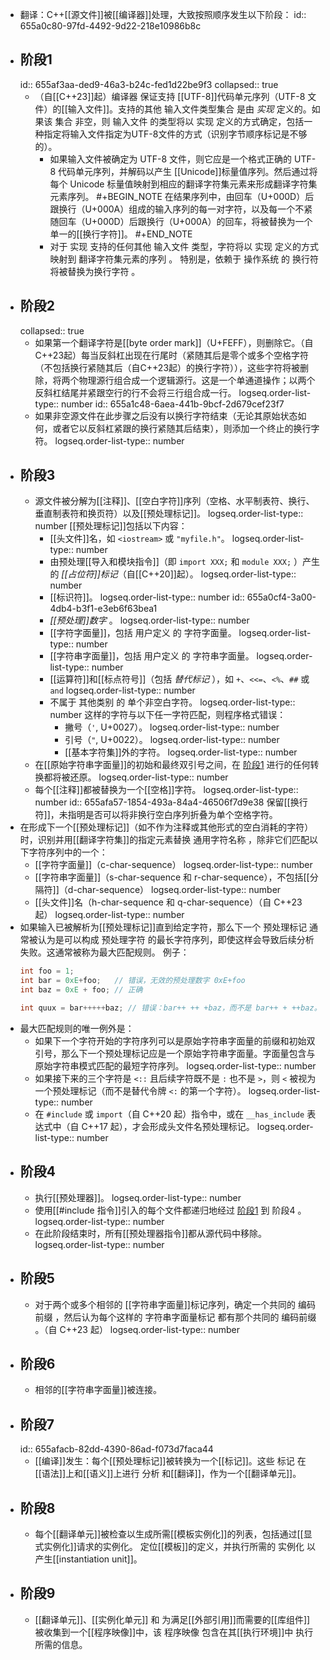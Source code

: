 - 翻译：C++[[源文件]]被[[编译器]]处理，大致按照顺序发生以下阶段：
  id:: 655a0c80-97fd-4492-9d22-218e10986b8c
- ## 阶段1
  id:: 655af3aa-ded9-46a3-b24c-fed1d22be9f3
  collapsed:: true
	- （自[[C++23]]起）编译器 保证支持 [[UTF-8]]代码单元序列（UTF-8 文件）的[[输入文件]]。支持的其他 输入文件类型集合 是由 *实现* 定义的。如果该 集合 非空，则 输入文件 的类型将以 实现 定义的方式确定，包括一种指定将输入文件指定为UTF-8文件的方式（识别字节顺序标记是不够的）。
		- 如果输入文件被确定为 UTF-8 文件，则它应是一个格式正确的 UTF-8 代码单元序列，并解码以产生 [[Unicode]]标量值序列。然后通过将每个 Unicode 标量值映射到相应的翻译字符集元素来形成翻译字符集元素序列。
		  #+BEGIN_NOTE
		  在结果序列中，由回车（U+000D）后跟换行（U+000A）组成的输入序列的每一对字符，以及每一个不紧随回车（U+000D）后跟换行（U+000A）的回车，将被替换为一个单一的[[换行字符]]。
		  #+END_NOTE
		- 对于 实现 支持的任何其他 输入文件 类型，字符将以 实现 定义的方式 映射到 翻译字符集元素的序列 。
		  特别是，依赖于 操作系统 的 换行符 将被替换为换行字符 。
- ## 阶段2
  collapsed:: true
	- 如果第一个翻译字符是[[byte order mark]]（U+FEFF），则删除它。（自C++23起）每当反斜杠出现在行尾时（紧随其后是零个或多个空格字符（不包括换行紧随其后（自C++23起）的换行字符）），这些字符将被删除，将两个物理源行组合成一个逻辑源行。这是一个单通道操作；以两个反斜杠结尾并紧跟空行的行不会将三行组合成一行。
	  logseq.order-list-type:: number
	  id:: 655a1c48-6aea-441b-9bcf-2d679cef23f7
	- 如果非空源文件在此步骤之后没有以换行字符结束（无论其原始状态如何，或者它以反斜杠紧跟的换行紧随其后结束），则添加一个终止的换行字符。
	  logseq.order-list-type:: number
- ## 阶段3
	- 源文件被分解为[[注释]]、[[空白字符]]序列（空格、水平制表符、换行、垂直制表符和换页符）以及[[预处理标记]]。
	  logseq.order-list-type:: number
	  [[预处理标记]]包括以下内容：
		- [[头文件]]名，如 `<iostream>` 或 `"myfile.h"`。
		  logseq.order-list-type:: number
		- 由预处理[[导入和模块指令]]（即 `import XXX;` 和 `module XXX;` ）产生的 *[[占位符]]标记*（自[[C++20]]起）。
		  logseq.order-list-type:: number
		- [[标识符]]。
		  logseq.order-list-type:: number
		  id:: 655a0cf4-3a00-4db4-b3f1-e3eb6f63bea1
		- *[[预处理]]数字* 。
		  logseq.order-list-type:: number
		- [[字符字面量]]，包括 用户定义 的 字符字面量。
		  logseq.order-list-type:: number
		- [[字符串字面量]]，包括 用户定义 的 字符串字面量。
		  logseq.order-list-type:: number
		- [[运算符]]和[[标点符号]]（包括 *替代标记* ），如 `+`、`<<=`、`<%`、`##` 或 `and`
		  logseq.order-list-type:: number
		- 不属于 其他类别 的 单个非空白字符。
		  logseq.order-list-type:: number
		  这样的字符与以下任一字符匹配，则程序格式错误：
			- 撇号（`'`, U+0027）。
			  logseq.order-list-type:: number
			- 引号（`"`, U+0022）。
			  logseq.order-list-type:: number
			- [[基本字符集]]外的字符。
			  logseq.order-list-type:: number
	- 在[[原始字符串字面量]]的初始和最终双引号之间，在 [阶段1](((655af3aa-ded9-46a3-b24c-fed1d22be9f3))) 进行的任何转换都将被还原。
	  logseq.order-list-type:: number
	- 每个[[注释]]都被替换为一个[[空格]]字符。
	  logseq.order-list-type:: number
	  id:: 655afa57-1854-493a-84a4-46506f7d9e38
	  保留[[换行符]]，未指明是否可以将非换行空白序列折叠为单个空格字符。
- 在形成下一个[[预处理标记]]（如不作为注释或其他形式的空白消耗的字符）时，识别并用[[翻译字符集]]的指定元素替换 通用字符名称 ，除非它们匹配以下字符序列中的一个：
	- [[字符字面量]]（c-char-sequence）
	  logseq.order-list-type:: number
	- [[字符串字面量]]（s-char-sequence 和 r-char-sequence），不包括[[分隔符]]（d-char-sequence）
	  logseq.order-list-type:: number
	- [[头文件]]名（h-char-sequence 和 q-char-sequence）（自 C++23 起）
	  logseq.order-list-type:: number
- 如果输入已被解析为[[预处理标记]]直到给定字符，那么下一个 预处理标记 通常被认为是可以构成 预处理字符 的最长字符序列，即使这样会导致后续分析失败。这通常被称为最大匹配规则。
  例子：
  ``` cpp
  int foo = 1;
  int bar = 0xE+foo;   // 错误，无效的预处理数字 0xE+foo
  int baz = 0xE + foo; // 正确
  
  int quux = bar+++++baz; // 错误：bar++ ++ +baz，而不是 bar++ + ++baz。
  ```
- 最大匹配规则的唯一例外是：
	- 如果下一个字符开始的字符序列可以是原始字符串字面量的前缀和初始双引号，那么下一个预处理标记应是一个原始字符串字面量。字面量包含与原始字符串模式匹配的最短字符序列。
	  logseq.order-list-type:: number
	- 如果接下来的三个字符是 `<::` 且后续字符既不是 `:` 也不是 `>`，则 `<` 被视为一个预处理标记（而不是替代令牌 `<:` 的第一个字符）。
	  logseq.order-list-type:: number
	- 在 `#include` 或 `import`（自 C++20 起）指令中，或在 `__has_include` 表达式中（自 C++17 起），才会形成头文件名预处理标记。
	  logseq.order-list-type:: number
- ## 阶段4
	- 执行[[预处理器]]。
	  logseq.order-list-type:: number
	- 使用[[#include 指令]]引入的每个文件都递归地经过 [阶段1](((655af3aa-ded9-46a3-b24c-fed1d22be9f3))) 到 阶段4 。
	  logseq.order-list-type:: number
	- 在此阶段结束时，所有[[预处理器指令]]都从源代码中移除。
	  logseq.order-list-type:: number
- ## 阶段5
	- 对于两个或多个相邻的 [[字符串字面量]]标记序列，确定一个共同的 编码前缀 ，然后认为每个这样的 字符串字面量标记 都有那个共同的 编码前缀 。（自 C++23 起）
	  logseq.order-list-type:: number
- ## 阶段6
	- 相邻的[[字符串字面量]]被连接。
- ## 阶段7
  id:: 655afacb-82dd-4390-86ad-f073d7faca44
	- [[编译]]发生：每个[[预处理标记]]被转换为一个[[标记]]。这些 标记 在[[语法]]上和[[语义]]上进行 分析 和[[翻译]]，作为一个[[翻译单元]]。
- ## 阶段8
	- 每个[[翻译单元]]被检查以生成所需[[模板实例化]]的列表，包括通过[[显式实例化]]请求的实例化。
	  定位[[模板]]的定义，并执行所需的 实例化 以产生[[instantiation unit]]。
- ## 阶段9
	- [[翻译单元]]、[[实例化单元]] 和 为满足[[外部引用]]而需要的[[库组件]] 被收集到一个[[程序映像]]中，该 程序映像 包含在其[[执行环境]]中 执行 所需的信息。